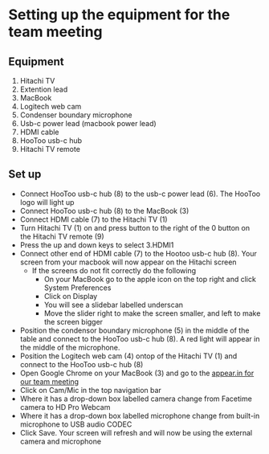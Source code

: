 # Setting up the equipment for the team meeting

## Equipment

1. Hitachi TV
2. Extention lead
3. MacBook
4. Logitech web cam
5. Condenser boundary microphone
6. Usb-c power lead (macbook power lead)
7. HDMI cable
8. HooToo usb-c hub
9. Hitachi TV remote

## Set up

  - Connect HooToo usb-c hub (8) to the usb-c power lead (6). The HooToo logo will light up
  - Connect HooToo usb-c hub (8) to the MacBook (3)
  - Connect HDMI cable (7) to the Hitachi TV (1)
  - Turn Hitachi TV (1) on and press button to the right of the 0 button on the Hitachi TV remote (9)
  - Press the up and down keys to select 3.HDMI1
  - Connect other end of HDMI cable (7) to the Hootoo usb-c hub (8). Your screen from your macbook will now appear on the Hitachi screen
    - If the screens do not fit correctly do the following
      - On your MacBook go to the apple icon on the top right and click System Preferences
      - Click on Display
      - You will see a slidebar labelled underscan
      - Move the slider right to make the screen smaller, and left to make the screen bigger
  - Position the condensor boundary microphone (5) in the middle of the table and connect to the HooToo usb-c hub (8). A red light will appear in the middle of the microphone.
  - Position the Logitech web cam (4) ontop of the Hitachi TV (1) and connect to the HooToo usb-c hub (8)
  - Open Google Chrome on your MacBook (3) and go to the [appear.in for our team meeting](https://appear.in/barnardos-digital)
  - Click on Cam/Mic in the top navigation bar
  - Where it has a drop-down box labelled camera change from Facetime camera to HD Pro Webcam
  - Where it has a drop-down box labelled microphone change from built-in microphone to USB audio CODEC
  - Click Save. Your screen will refresh and will now be using the external camera and microphone

